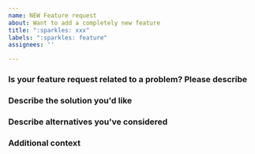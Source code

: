 ```yaml
---
name: NEW Feature request
about: Want to add a completely new feature
title: ":sparkles: xxx"
labels: ":sparkles: feature"
assignees: ''

---
```


### Is your feature request related to a problem? Please describe


### Describe the solution you'd like


### Describe alternatives you've considered


### Additional context
